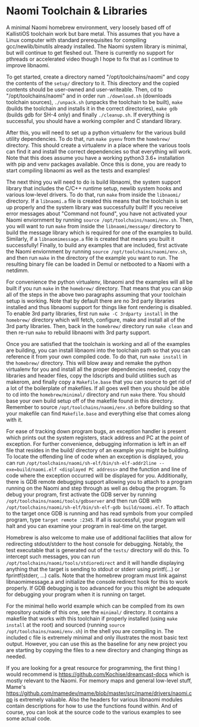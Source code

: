 Naomi Toolchain & Libraries
===========================

A minimal Naomi homebrew environment, very loosely based off of KallistiOS toolchain work but bare metal. This assumes that you have a Linux computer with standard prerequisites for compiling gcc/newlib/binutils already installed. The Naomi system library is minimal, but will continue to get fleshed out. There is currently no support for pthreads or accelerated video though I hope to fix that as I continue to improve libnaomi.

To get started, create a directory named "/opt/toolchains/naomi" and copy the contents of the `setup/` directory to it. This directory and the copied contents should be user-owned and user-writeable. Then, cd to "/opt/toolchains/naomi" and in order run `./download.sh` (downloads toolchain sources), `./unpack.sh` (unpacks the toolchain to be built), `make` (builds the toolchain and installs it in the correct directories), `make gdb` (builds gdb for SH-4 only) and finally `./cleanup.sh`. If everything is successful, you should have a working compiler and C standard library.

After this, you will need to set up a python virtualenv for the various build utility dependencies. To do that, run `make pyenv` from the `homebrew/` directory. This should create a virtualenv in a place where the various tools can find it and install the correct dependencies so that everything will work. Note that this does assume you have a working python3 3.6+ installation with pip and venv packages available. Once this is done, you are ready to start compiling libnaomi as well as the tests and examples!

The next thing you will need to do is build libnaomi, the system support library that includes the C/C++ runtime setup, newlib system hooks and various low-level drivers. To do that, run `make` from inside the `libnaomi/` directory. If a `libnaomi.a` file is created this means that the toolchain is set up properly and the system library was successfully built! If you receive error messages about "Command not found", you have not activated your Naomi enviornment by running `source /opt/toolchains/naomi/env.sh`. Then, you will want to run `make` from inside the `libnaomi/message/` directory to build the message library which is required for one of the examples to build. Similarly, if a `libnaomimessage.a` file is created that means you built it successfully! Finally, to build any examples that are included, first activate the Naomi enviornment by running `source /opt/toolchains/naomi/env.sh`, and then run `make` in the directory of the example you want to run. The resulting binary file can be loaded in Demul or netbooted to a Naomi with a netdimm.

For convenience the python virtualenv, libnaomi and the examples will all be built if you run `make` in the `homebrew/` directory. That means that you can skip all of the steps in the above two paragraphs assuming that your toolchain setup is working. Note that by default there are no 3rd party libraries installed and thus libnaomi support for things like font rendering is disabled. To enable 3rd party libraries, first run `make -C 3rdparty install` in the `homebrew/` directory which will fetch, configure, make and install all of the 3rd party libraries. Then, back in the `homebrew/` directory run `make clean` and then re-run `make` to rebuild libnaomi with 3rd party support.

Once you are satisfied that the toolchain is working and all of the examples are building, you can install libnaomi into the toolchain path so that you can reference it from your own compiled code. To do that, run `make install` in the `homebrew/` directory. This will blow away and remake the python virtualenv for you and install all the proper dependencies needed, copy the libraries and header files, copy the ldscripts and build utilities such as makerom, and finally copy a `Makefile.base` that you can source to get rid of a lot of the boilerplate of makefiles. If all goes well then you should be able to cd into the `homebrew/minimal/` directory and run `make` there. You should base your own build setup off of the makefile found in this directory. Remember to source `/opt/toolchains/naomi/env.sh` before building so that your makefile can find `Makefile.base` and everything else that comes along with it.

For ease of tracking down program bugs, an exception handler is present which prints out the system registers, stack address and PC at the point of exception. For further convenience, debugging information is left in an elf file that resides in the build/ directory of an example you might be building. To locate the offending line of code when an exception is displayed, you can run `/opt/toolchains/naomi/sh-elf/bin/sh-elf-addr2line --exe=build/naomi.elf <displayed PC address>` and the function and line of code where the exception occurred will be displayed for you. Additionally, there is GDB remote debugging support allowing you to attach to a program running on the Naomi and step through as well as debug the program. To debug your program, first activate the GDB server by running `/opt/toolchains/naomi/tools/gdbserver` and then run GDB with `/opt/toolchains/naomi/sh-elf/bin/sh-elf-gdb build/naomi.elf`. To attach to the target once GDB is running and has read symbols from your compiled program, type `target remote :2345`. If all is successful, your program will halt and you can examine your program in real-time on the target.

Homebrew is also welcome to make use of additional facilities that allow for redirecting stdout/stderr to the host console for debugging. Notably, the test executable that is generated out of the `tests/` directory will do this. To intercept such messages, you can run `/opt/toolchains/naomi/tools/stdioredirect` and it will handle displaying anything that the target is sending to stdout or stderr using printf(...) or fprintf(stderr, ...) calls. Note that the homebrew program must link against libnaomimessage.a and initialize the console redirect hook for this to work properly. If GDB debugging is too advanced for you this might be adequate for debugging your program when it is running on target.

For the minimal hello world example which can be compiled from its own repository outside of this one, see the `minimal/` directory. It contains a makefile that works with this toolchain if properly installed (using `make install` at the root) and sourced (running `source /opt/toolchains/naomi/env.sh`) in the shell you are compiling in. The included c file is extremely minimal and only illustrates the most basic text output. However, you can use this as the baseline for any new project you are starting by copying the files to a new directory and changing things as needed.

If you are looking for a great resource for programming, the first thing I would recommend is https://github.com/Kochise/dreamcast-docs which is mostly relevant to the Naomi. For memory maps and general low-level stuff, Mame's https://github.com/mamedev/mame/blob/master/src/mame/drivers/naomi.cpp is extremely valuable. Also the headers for various libnaomi modules contain descriptions for how to use the functions found within. And of course, you can look at the source code to the various examples to see some actual code.
